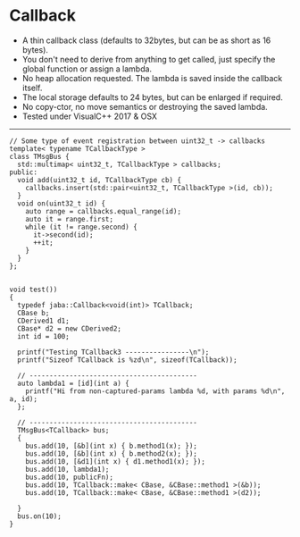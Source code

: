 # Callback

+ A thin callback class (defaults to 32bytes, but can be as short as 16 bytes).
+ You don't need to derive from anything to get called, just specify the global function or assign a lambda.
+ No heap allocation requested. The lambda is saved inside the callback itself.
+ The local storage defaults to 24 bytes, but can be enlarged if required.
+ No copy-ctor, no move semantics or destroying the saved lambda.
+ Tested under VisualC++ 2017 & OSX

---
    // Some type of event registration between uint32_t -> callbacks
    template< typename TCallbackType >
    class TMsgBus {
      std::multimap< uint32_t, TCallbackType > callbacks;
    public:
      void add(uint32_t id, TCallbackType cb) {
        callbacks.insert(std::pair<uint32_t, TCallbackType >(id, cb));
      }
      void on(uint32_t id) {
        auto range = callbacks.equal_range(id);
        auto it = range.first;
        while (it != range.second) {
          it->second(id);
          ++it;
        }
      }
    };


    void test())
    {
      typedef jaba::Callback<void(int)> TCallback;
      CBase b;
      CDerived1 d1;
      CBase* d2 = new CDerived2;
      int id = 100;

      printf("Testing TCallback3 ----------------\n");
      printf("Sizeof TCallback is %zd\n", sizeof(TCallback));

      // ------------------------------------------
      auto lambda1 = [id](int a) {
        printf("Hi from non-captured-params lambda %d, with params %d\n", a, id);
      };

      // ------------------------------------------
      TMsgBus<TCallback> bus;
      {
        bus.add(10, [&b](int x) { b.method1(x); });
        bus.add(10, [&b](int x) { b.method2(x); });
        bus.add(10, [&d1](int x) { d1.method1(x); });
        bus.add(10, lambda1);
        bus.add(10, publicFn);
        bus.add(10, TCallback::make< CBase, &CBase::method1 >(&b));
        bus.add(10, TCallback::make< CBase, &CBase::method1 >(d2));

      }
      bus.on(10);
    }
